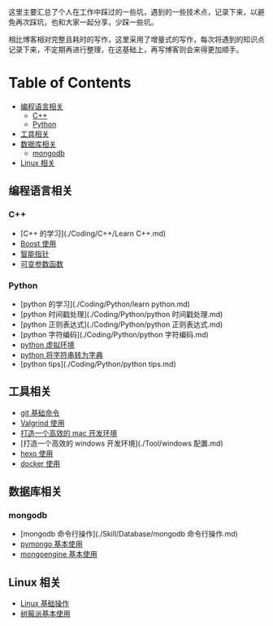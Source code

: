 
这里主要汇总了个人在工作中踩过的一些坑，遇到的一些技术点，记录下来，以避免再次踩坑，也和大家一起分享，少踩一些坑。

相比博客相对完整且耗时的写作，这里采用了增量式的写作，每次将遇到的知识点记录下来，不定期再进行整理，在这基础上，再写博客则会来得更加顺手。


# Table of Contents

<!-- MarkdownTOC -->

- [编程语言相关](#编程语言相关)
    - [C++](#c)
    - [Python](#python)
- [工具相关](#工具相关)
- [数据库相关](#数据库相关)
    - [mongodb](#mongodb)
- [Linux 相关](#linux-相关)

<!-- /MarkdownTOC -->




## 编程语言相关

### C++

- [C++ 的学习](./Coding/C++/Learn C++.md)
- [Boost 使用](./Coding/C++/Boost.md)
- [智能指针](./Coding/C++/智能指针.md)
- [可变参数函数](./Coding/C++/可变参数函数.md)

### Python

- [python 的学习](./Coding/Python/learn python.md)
- [python 时间戳处理](./Coding/Python/python 时间戳处理.md)
- [python 正则表达式](./Coding/Python/python 正则表达式.md)
- [python 字符编码](./Coding/Python/python 字符编码.md)
- [python 虚拟环境](./Coding/Python/python_虚拟环境.md)
- [python 将字符串转为字典](./Coding/Python/python_将字符串转为字典.md)
- [python tips](./Coding/Python/python tips.md)


## 工具相关

- [git 基础命令](./Tool/git_basis_command.md)
- [Valgrind 使用](./Tool/Valgrind.md)
- [打造一个高效的 mac 开发环境](./Tool/mac_配置.md)
- [打造一个高效的 windows 开发环境](./Tool/windows 配置.md)
- [hexo 使用](./Tool/hexo.md)
- [docker 使用](./Skill/Docker/docker_使用.md)


## 数据库相关

### mongodb

- [mongodb 命令行操作](./Skill/Database/mongodb 命令行操作.md)
- [pymongo 基本使用](./Skill/Databse/pymongo_基本使用.md)
- [mongoengine 基本使用](./Skill/Database/mongoengine_基本使用.md)


## Linux 相关

- [Linux 基础操作](./Skill/Linux/linux_basis_command.md)
- [树莓派基本使用](./Skill/Linux/树莓派.md)



